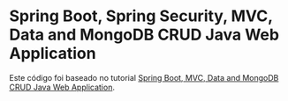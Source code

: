 # Spring Boot, Spring Security, MVC, Data and MongoDB CRUD Java Web Application

Este código foi baseado no tutorial [Spring Boot, MVC, Data and MongoDB CRUD Java Web Application](https://www.djamware.com/post/59b606e280aca768e4d2b13b/spring-boot-mvc-data-and-mongodb-crud-java-web-application).


